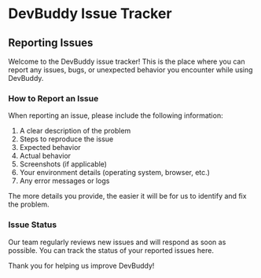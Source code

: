 # DevBuddy Issue Tracker

## Reporting Issues

Welcome to the DevBuddy issue tracker! This is the place where you can report any issues, bugs, or unexpected behavior you encounter while using DevBuddy.

### How to Report an Issue

When reporting an issue, please include the following information:

1. A clear description of the problem
2. Steps to reproduce the issue
3. Expected behavior
4. Actual behavior
5. Screenshots (if applicable)
6. Your environment details (operating system, browser, etc.)
7. Any error messages or logs

The more details you provide, the easier it will be for us to identify and fix the problem.

### Issue Status

Our team regularly reviews new issues and will respond as soon as possible. You can track the status of your reported issues here.

Thank you for helping us improve DevBuddy!
